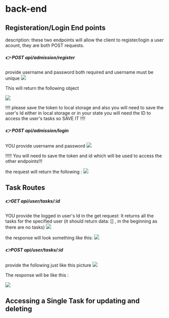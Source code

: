 # back-end


<h2>Registeration/Login End points</h2>

description: these two endpoints will allow the client to register/login a user acount, they are both POST requests. 

<h5>👉 POST api/admission/register </h5>

provide username and password both required and username must be unique
 <img src="https://i.ibb.co/10v3zmz/register-Post-Request.png"/>

 This will return the following object 

  <img src="https://i.ibb.co/WHQT1w6/register-Post-Response.png">

!!!! please save the token to local storage and also you will need to save the user's Id either in local storage or in your state you will need the ID to access the user's tasks so SAVE IT !!!!

<h5>👉 POST api/admission/login</h5>
 YOU provide username and password
<img src="https://i.ibb.co/MgLjy2k/Login-Post-request.png">


!!!!! You will need to save the token and id which will be used to access the other endpoints!!!

the request will return the following :
<img src="https://i.ibb.co/mbjvhCF/login-post-response.png">


<h2>Task Routes</h2>



<h5>👉GET api/user/tasks/:id </h5>

 YOU provide the logged in user's Id in the get request: It returns all the tasks for the specified user (it should return  data: [] , in the beginning as there are no tasks)
<img src="https://i.ibb.co/s1h2F1z/Get-Tasks-Request.png">

the response will look something like this: 
<img src="https://i.ibb.co/tLgtQND/get-tasks-response.png" />


<h5>👉POST api/user/tasks/:id </h5>
provide the following just like this picture
<img src="https://i.ibb.co/c1BYFKW/POST-A-TASK.png" />

The response will be like this :

<img src="https://i.ibb.co/HLcGTTz/POSTATAKS-RRESPONST.png">


<h2>Accessing a Single Task for updating and deleting</h2>